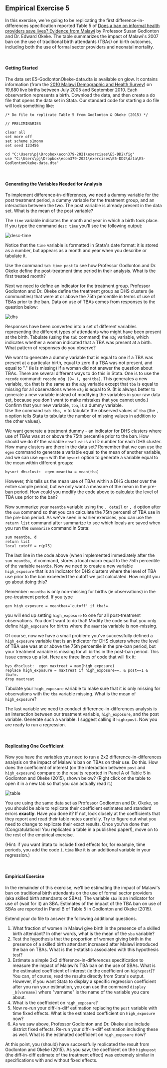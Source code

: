 ## Empirical Exercise 5  

In this exercise, we're going to be replicating the first difference-in-differences specification reported Table 5 
of [Does a ban on informal health providers save lives? Evidence from Malawi](https://www.ncbi.nlm.nih.gov/pmc/articles/PMC4677333/) 
by Professor Susan Godlonton and Dr. Edward Okeke.  The table summarizes the impact of Malawi's 2007 ban on the use of 
traditional birth attendants (TBAs) on birth outcomes, including both the use of formal sector providers and neonatal mortality.

<br>

#### Getting Started

The data set E5-GodlontonOkeke-data.dta is available on glow.  It contains information (from the 
[2010 Malawi Demographic and Health Survey](https://dhsprogram.com/methodology/survey/survey-display-333.cfm)) 
on 19,680 live births between July 2005 and September 2010.  Each observartion represents a birth.  Download the data, and then create 
a do file that opens the data set in Stata.  Our standard code for starting a do file will look something like:

``` 
/* Do file to replicate Table 5 from Godlonton & Okeke (2015) */

// PRELIMINARIES

clear all
set more off
set scheme s1mono
set seed 123456

cd "C:\Users\pj\Dropbox\econ379-2021\exercises\E5-DD2\fig"
use "C:\Users\pj\Dropbox\econ379-2021\exercises\E5-DD2\data\E5-GodlontonOkeke-data.dta"
```

<br>

#### Generating the Variables Needed for Analysis

To implement difference-in-differences, we need a dummy variable for the post treatment period, 
a dummy variable for the treatment group, and an interaction between the two. The post variable is 
already present in the data set.  What is the mean of the post variable?  

The `time` variable indicates the month and year in which a birth took place. If you type the command 
`desc time` you'll see the following output:

![desc-time](https://pjakiela.github.io/ECON379/exercises/E5-DD2/stata-time-desc.png)  

Notice that the `time` variable is formatted in Stata's date format:  it is stored as a number, 
but appears as a month and year when you describe or tabulate it.  

Use the command `tab time post` to see how Professor Godlonton and Dr. Okeke define the 
post-treatment time period in their analysis.  What is the first treated month?

Next we need to define an indicator for the treatment group.  Professor Godlonton and Dr. Okeke 
define the treatment group as DHS clusters (ie communities) that were at or above the 
75th percentile in terms of use of TBAs prior to the ban.  Data 
on use of TBAs comes from responses to the question below:

![dhs](https://pjakiela.github.io/ECON379/exercises/E5-DD2/DHS-question.png)

Responses have been converted into a set of different variables representing the different 
types of attendants who might have been present at the birth.  Tabulate (using the `tab` command) 
the `m3g` variable, which indicates whether a woman indicated that a TBA was present at a birth.  
What pattern of responses do you observe?

We want to generate a dummy variable that is equal to one if a TBA was present at a particular birth, 
equal to zero if a TBA was not present, and equal to "." (ie is missing) if a woman did not 
answer the question about TBAs.  There are several different ways to do this in Stata.  One 
is to use the `recode` command:  `recode m3g (9=.), gen(tba)`.  This generates a new variable, 
`tba` that is the same as the `m3g` variable except that `tba` is equal to missing for all 
observations where `m3g` is equal to 9.  (It is always better to generate a new variable 
instead of modifying the variables in your raw data set, because you don't want to make 
mistakes that you cannot undo.)  Confirm that your new variable, `tba`, is a dummy variable.  
Use the command `tab tba, m` to tabulate the observed values of `tba` (the `, m` option tells 
Stata to tabulate the number of missing values in addition to the other values).

We want generate a treatment dummy - an indicator for DHS clusters where use of TBAs was at or above 
the 75th percentile prior to the ban.  How should we do it?  the variable `dhsclust` is an ID number 
for each DHS cluster.  How many clusters are there in the data set?  Remember that we can use the `egen` command 
to generate a variable equal to the mean of another variable, and we can use `egen` with the `bysort` option 
to generate a variable equal to the mean within different groups:

```
bysort dhsclust:  egen meantba = mean(tba)
```

However, this tells us the mean use of TBAs within a DHS cluster over the entire sample period, 
but we only want a measure of the mean in  the pre-ban period.  How could you modify the code above 
to calculate the level of TBA use prior to the ban?  

Now summarize your `meantba` variable using the `, detail` or `, d` option after the `sum` command 
so that you can calculate the 75th percentil of TBA use in the pre-ban period.  As we've seen in earlier 
exercises, you can use the `return list` command after summarize to see which locals are saved when 
you run the `summarize` command in Stata:

``` 
sum meantba, d
return list
local cutoff = r(p75)
```

The last line in the code above (when implemented immediately after the `sum meantba, d` command, 
stores a local macro equal to the 75th percentile of the variable `meantba`.  Now we need to create a new variable `high_exposure` that is an 
indicator for DHS clusters where the level of TBA use prior to the ban exceeded the cutoff we just 
calculated.  How might you go about doing this?  

Remember:  `meantba` is only non-missing for births (ie observations) in the pre-treatment period. 
If you type 
```
gen high_exposure = meantba>=`cutoff' if tba!=.
```
you will end up setting `high_exposure` to one for all post-treatment observations.  You 
don't want to do that! Modify the code so that you only define `high_exposure` for births 
where the `meantba` variable is non-missing. 

Of course, now we have a small problem:  you've successfully defined a `high_exposure` 
variable that is an indicator for DHS clusters where the level of TBA use was at or above the 
75th percentile in the pre-ban period, but your treatment variable is missing for all births 
in the post-ban period.  This issue comes up a lot.  Here are three lines of 
code that will fix it:

``` 
bys dhsclust:  egen maxtreat = max(high_exposure)
replace high_exposure = maxtreat if high_exposure==. & post==1 & tba!=.
drop maxtreat
```

Tabulate your `high_exposure` variable to make sure that it is only missing for observations 
with the `tba` variable missing.  What is the mean of `high_exposure`?

The last variable we need to conduct difference-in-differences analysis is an interaction between 
our treatment variable, `high_exposure`, and the post variable.  Generate such a variable. 
I suggest calling it `highxpost`.  Now you are ready to run a regression.

<br>

#### Replicating One Coefficient

Now you have the variables you need to run a 2x2 difference-in-differences analysis 
on the impact of Malawi's ban on TBAs on their use.  Do this.  How does the coefficient of interest 
(on the interaction between `post` and `high_exposure`) compare to the results reported in 
Panel A of Table 5 in Godlonton and Okeke (2015), shown below?  (Right click on the table to open it 
in a new tab so that you can actually read it.)

![table](https://pjakiela.github.io/ECON379/exercises/E5-DD2/GO-Tab5.png)

You are using the same data set as Professor Godlonton and Dr. Okeke, so you should 
be able to replicate their coefficient estimates and standard errors **exactly**.  Have you done 
it?  If not, look closely at the coefficients that they report and read their table notes carefully.  Try to 
figure out what you need to change to replicate their exact results.  Once you've done that (Congratulations! You replicated 
a table in a published paper!), move on to the rest of the empirical exercise.

(Hint:  if you want Stata to include fixed effects for, for example, time periods, you add the code `i.time` like it is an additional variable in your regression.)

<br>

#### Empirical Exercise

In the remainder of this exercise, we'll be estimating the impact of Malawi's ban on traditional birth attendants 
on the use of formal sector providers (aka skilled birth attendants or SBAs).  The variable `sba` is an indicator 
for use of (wait for it) an SBA.  Estimates of the impact of the TBA ban on use of SBAs are reported in Panel B of 
Table 5 in Godlonton and Okeke (2015).

Extend your do file to answer the following additional questions.  

1. What fraction of women in Malawi give birth in the presence of a skilled birth attendant?  In other words, what is the mean of the `sba` variable?
2. Test the hypothesis that the proportion of women giving birth in the presence of a skilled birth attendant increased after Malawi introduced the ban on TBAs.  What is the t-statistic associated with this hypothesis test?
3. Estimate a simple 2x2 difference-in-differences specification to measure the impact of Malawi's TBA ban on the use of SBAs.  What is the estimated coefficient of interest (ie the coefficient on `highxpost`)?  You can, of course, read the results directly from Stata's output.  However, if you want Stata to display a specific regression coefficient after you run your estimation, you can use the command `display _b[varname]` where "varname" is the name of the variable you care about.
4. What is the coefficient on `high_exposure`?  
5. Now re-run your diff-in-diff estimation replacing the `post` variable with time fixed effects.  What is the estimated coefficient on `high_exposure` now?
6. As we saw above, Professor Godlonton and Dr. Okeke also include district fixed effects.  Re-run your diff-in-diff estimation including these as well.  What is the estimated coefficient on `high_exposure` now?

At this point, you (should) have successfully replicated the result from Godlonton and Okeke (2015).  As you saw, the coeffcient on the `highxpost` (the diff-in-diff estimate of the treatment effect) was extremely similar in specifications with and without fixed effects.  


